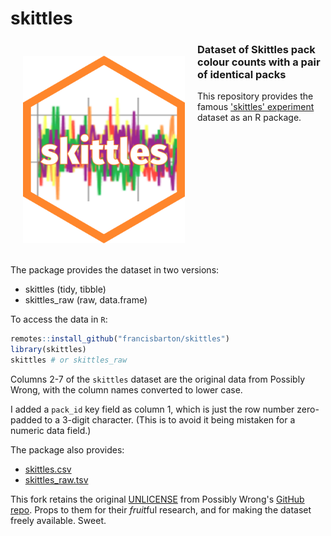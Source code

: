 # skittles

<div>
<img src="inst/skittles.png" alt="A hexagonal logo with a bright orange border and the word skittles across the middle" height=300 width=259 align="left" hspace=20 vspace=20 />

<h3>Dataset of Skittles pack colour counts with a pair of identical packs</h3>

This repository provides the famous ['skittles' experiment][pw2] dataset as
  an R package.

<br clear="all" />
</div>

The package provides the dataset in two versions:

  * skittles (tidy, tibble)
  * skittles_raw (raw, data.frame)

To access the data in `R`:

```r
remotes::install_github("francisbarton/skittles")
library(skittles)
skittles # or skittles_raw
```

Columns 2-7 of the `skittles` dataset are the original data from Possibly
  Wrong, with the column names converted to lower case.

I added a `pack_id` key field as column 1, which is just the row number
 zero-padded to a 3-digit character.
 (This is to avoid it being mistaken for a numeric data field.)

The package also provides:

* [skittles.csv](inst/extdata/skittles.csv)
* [skittles_raw.tsv](inst/extdata/skittles_raw.tsv)


This fork retains the original [UNLICENSE][unl] from Possibly Wrong's
  [GitHub repo][gh].
  Props to them for their *fruit*ful research, and for making the dataset freely
  available. Sweet.

[pw2]: https://possiblywrong.wordpress.com/2019/04/06/follow-up-i-found-two-identical-packs-of-skittles-among-468-packs-with-a-total-of-27740-skittles/
[pw1]: https://possiblywrong.wordpress.com/2019/01/09/identical-packs-of-skittles/
[gh]: https://github.com/possibly-wrong/skittles
[unl]: https://unlicense.org
